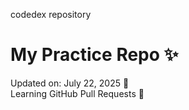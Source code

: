 codedex repository
# My Practice Repo ✨  
Updated on: July 22, 2025 📅  
Learning GitHub Pull Requests 🚀
